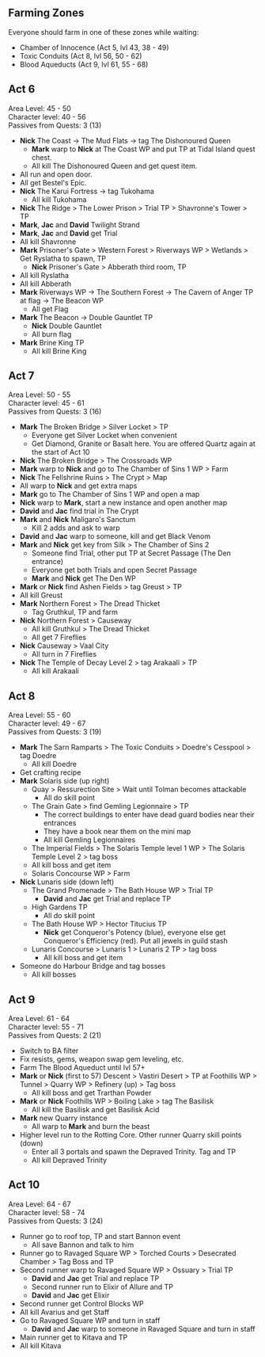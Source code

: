 ## Farming Zones

Everyone should farm in one of these zones while waiting:

- Chamber of Innocence (Act 5, lvl 43, 38 - 49)
- Toxic Conduits (Act 8, lvl 56, 50 - 62)
- Blood Aqueducts (Act 9, lvl 61, 55 - 68)

## Act 6

Area Level: 45 - 50\
Character level: 40 - 56\
Passives from Quests: 3 (13)

- **Nick** The Coast -> The Mud Flats -> tag The Dishonoured Queen
  - **Mark** warp to **Nick** at The Coast WP and put TP at Tidal Island quest
    chest.
  - All kill The Dishonoured Queen and get quest item.
- All run and open door.
- All get Bestel's Epic.
- **Nick** The Karui Fortress -> tag Tukohama
  - All kill Tukohama
- **Nick** The Ridge > The Lower Prison > Trial TP > Shavronne's Tower > TP
- **Mark**, **Jac** and **David** Twilight Strand
- **Mark**, **Jac** and **David** get Trial
- All kill Shavronne
- **Mark** Prisoner's Gate > Western Forest > Riverways WP > Wetlands > Get
  Ryslatha to spawn, TP
  - **Nick** Prisoner's Gate > Abberath third room, TP
- All kill Ryslatha
- All kill Abberath
- **Mark** Riverways WP -> The Southern Forest -> The Cavern of Anger TP at flag
  -> The Beacon WP
  - All get Flag
- **Mark** The Beacon -> Double Gauntlet TP
  - **Nick** Double Gauntlet
  - All burn flag
- **Mark** Brine King TP
  - All kill Brine King

## Act 7

Area Level: 50 - 55\
Character level: 45 - 61\
Passives from Quests: 3 (16)

- **Mark** The Broken Bridge > Silver Locket > TP
  - Everyone get Silver Locket when convenient
  - Get Diamond, Granite or Basalt here. You are offered Quartz again at the
    start of Act 10
- **Nick** The Broken Bridge > The Crossroads WP
- **Mark** warp to **Nick** and go to The Chamber of Sins 1 WP > Farm
- **Nick** The Fellshrine Ruins > The Crypt > Map
- All warp to **Nick** and get extra maps
- **Mark** go to The Chamber of Sins 1 WP and open a map
- **Nick** warp to **Mark**, start a new instance and open another map
- **David** and **Jac** find trial in The Crypt
- **Mark** and **Nick** Maligaro's Sanctum
  - Kill 2 adds and ask to warp
- **David** and **Jac** warp to someone, kill and get Black Venom
- **Mark** and **Nick** get key from Silk > The Chamber of Sins 2
  - Someone find Trial, other put TP at Secret Passage (The Den entrance)
  - Everyone get both Trials and open Secret Passage
  - **Mark** and **Nick** get The Den WP
- **Mark** or **Nick** find Ashen Fields > tag Greust > TP
- All kill Greust
- **Mark** Northern Forest > The Dread Thicket
  - Tag Gruthkul, TP and farm
- **Nick** Northern Forest > Causeway
  - All kill Gruthkul > The Dread Thicket
  - All get 7 Fireflies
- **Nick** Causeway > Vaal City
  - All turn in 7 Fireflies
- **Nick** The Temple of Decay Level 2 > tag Arakaali > TP
  - All kill Arakaali

## Act 8

Area Level: 55 - 60\
Character level: 49 - 67\
Passives from Quests: 3 (19)

- **Mark** The Sarn Ramparts > The Toxic Conduits > Doedre's Cesspool > tag
  Doedre
  - All kill Doedre
- Get crafting recipe
- **Mark** Solaris side (up right)
  - Quay > Ressurection Site > Wait until Tolman becomes attackable
    - All do skill point
  - The Grain Gate > find Gemling Legionnaire > TP
    - The correct buildings to enter have dead guard bodies near their entrances
    - They have a book near them on the mini map
    - All kill Gemling Legionnaires
  - The Imperial Fields > The Solaris Temple level 1 WP > The Solaris Temple
    Level 2 > tag boss
  - All kill boss and get item
  - Solaris Concourse WP > Farm
- **Nick** Lunaris side (down left)
  - The Grand Promenade > The Bath House WP > Trial TP
    - **David** and **Jac** get Trial and replace TP
  - High Gardens TP
    - All do skill point
  - The Bath House WP > Hector Titucius TP
    - **Nick** get Conqueror's Potency (blue), everyone else get Conqueror's
      Efficiency (red). Put all jewels in guild stash
  - Lunaris Concourse > Lunaris 1 > Lunaris 2 TP > tag boss
    - All kill boss and get item
- Someone do Harbour Bridge and tag bosses
  - All kill bosses

## Act 9

Area Level: 61 - 64\
Character level: 55 - 71\
Passives from Quests: 2 (21)

- Switch to BA filter
- Fix resists, gems, weapon swap gem leveling, etc.
- Farm The Blood Aqueduct until lvl 57+
- **Mark** or **Nick** (first to 57) Descent > Vastiri Desert > TP at Foothills
  WP > Tunnel > Quarry WP > Refinery (up) > Tag boss
  - All kill boss and get Trarthan Powder
- **Mark** or **Nick** Foothills WP > Boiling Lake > tag The Basilisk
  - All kill the Basilisk and get Basilisk Acid
- **Mark** new Quarry instance
  - All warp to **Mark** and burn the beast
- Higher level run to the Rotting Core. Other runner Quarry skill points (down)
  - Enter all 3 portals and spawn the Depraved Trinity. Tag and TP
  - All kill Depraved Trinity

## Act 10

Area Level: 64 - 67\
Character level: 58 - 74\
Passives from Quests: 3 (24)

- Runner go to roof top, TP and start Bannon event
  - All save Bannon and talk to him
- Runner go to Ravaged Square WP > Torched Courts > Desecrated Chamber > Tag
  Boss and TP
- Second runner warp to Ravaged Square WP > Ossuary > Trial TP
  - **David** and **Jac** get Trial and replace TP
  - Second runner run to Elixir of Allure and TP
  - **David** and **Jac** get Elixir
- Second runner get Control Blocks WP
- All kill Avarius and get Staff
- Go to Ravaged Square WP and turn in staff
  - **David** and **Jac** warp to someone in Ravaged Square and turn in staff
- Main runner get to Kitava and TP
- All kill Kitava
